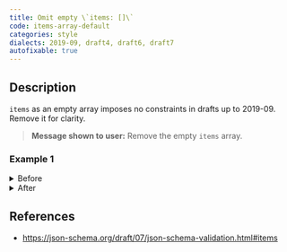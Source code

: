 ```yaml
---
title: Omit empty \`items: []\`
code: items-array-default
categories: style
dialects: 2019-09, draft4, draft6, draft7
autofixable: true
---
```


## Description
`items` as an empty array imposes no constraints in drafts up to 2019-09. Remove it for clarity.

> **Message shown to user:**
> Remove the empty `items` array.

### Example 1
<details><summary>Before</summary>
```json
{
  "$schema": "http://json-schema.org/draft-07/schema#",
  "type": "array",
  "items": []
}
```
</details>

<details><summary>After</summary>
```json
{
  "$schema": "http://json-schema.org/draft-07/schema#",
  "type": "array"
}
```
</details>

## References
* <https://json-schema.org/draft/07/json-schema-validation.html#items>
